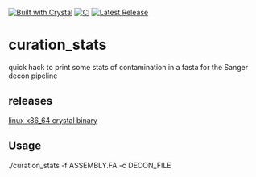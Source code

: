 [![Built with Crystal](https://img.shields.io/badge/built%20with-crystal-000000.svg?style=flat-square)](https://crystal-lang.org/)
[![CI](https://github.com/epaule/curation_stats/actions/workflows/ci.yml/badge.svg)](https://github.com/epaule/curation_stats/actions?query=workflow%3ACI)
[![Latest Release](https://img.shields.io/github/v/release/epaule/curation_stats.svg)](https://github.com/epaule/curation_stats/releases)
# curation_stats
quick hack to print some stats of contamination in a fasta for the Sanger decon pipeline

## releases
[linux x86_64 crystal binary](https://github.com/epaule/curation_stats/releases/latest)

## Usage 
./curation_stats -f ASSEMBLY.FA -c DECON_FILE
